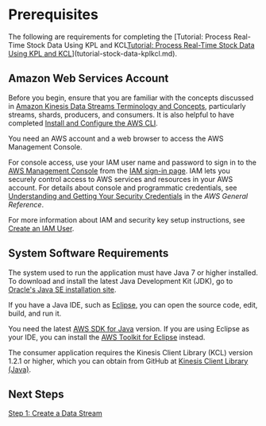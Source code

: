 # Prerequisites<a name="tutorial-stock-data-kplkcl-begin"></a>

The following are requirements for completing the [Tutorial: Process Real\-Time Stock Data Using KPL and KCL[Tutorial: Process Real\-Time Stock Data Using KPL and KCL](tutorial-stock-data-kplkcl.md)](tutorial-stock-data-kplkcl.md)\.

## Amazon Web Services Account<a name="tutorial-stock-data-kplkcl-begin-aws"></a>

Before you begin, ensure that you are familiar with the concepts discussed in [Amazon Kinesis Data Streams Terminology and Concepts](key-concepts.md), particularly streams, shards, producers, and consumers\. It is also helpful to have completed [Install and Configure the AWS CLI](kinesis-tutorial-cli-installation.md)\.

You need an AWS account and a web browser to access the AWS Management Console\.

For console access, use your IAM user name and password to sign in to the [AWS Management Console](https://console.aws.amazon.com/console/home) from the [IAM sign\-in page](https://docs.aws.amazon.com/IAM/latest/UserGuide/console.html)\. IAM lets you securely control access to AWS services and resources in your AWS account\. For details about console and programmatic credentials, see [Understanding and Getting Your Security Credentials](https://docs.aws.amazon.com/general/latest/gr/aws-sec-cred-types.html) in the *AWS General Reference*\.

For more information about IAM and security key setup instructions, see [Create an IAM User](https://docs.aws.amazon.com/AWSEC2/latest/UserGuide/get-set-up-for-amazon-ec2.html#create-an-iam-user)\.

## System Software Requirements<a name="tutorial-stock-data-kplkcl-begin-sys"></a>

The system used to run the application must have Java 7 or higher installed\. To download and install the latest Java Development Kit \(JDK\), go to [Oracle's Java SE installation site](http://www.oracle.com/technetwork/java/javase/downloads/index.html)\.

If you have a Java IDE, such as [Eclipse](https://www.eclipse.org/downloads/), you can open the source code, edit, build, and run it\.

You need the latest [AWS SDK for Java](https://aws.amazon.com/sdk-for-java/) version\. If you are using Eclipse as your IDE, you can install the [AWS Toolkit for Eclipse](https://aws.amazon.com/eclipse/) instead\. 

The consumer application requires the Kinesis Client Library \(KCL\) version 1\.2\.1 or higher, which you can obtain from GitHub at [Kinesis Client Library \(Java\)](https://github.com/awslabs/amazon-kinesis-client)\.

## Next Steps<a name="tutorial-stock-data-kplkcl-begin-next"></a>

[Step 1: Create a Data Stream](tutorial-stock-data-kplkcl-create-stream.md)